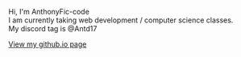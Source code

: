 Hi, I'm AnthonyFic-code  
I am currently taking web development / computer science classes.  
My discord tag is @Antd17

[View my github.io page](https://AnthonyFic-code.github.io)
